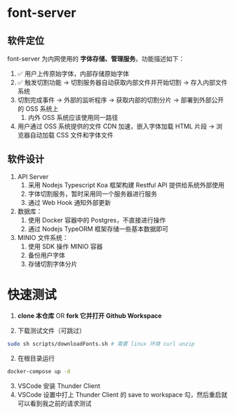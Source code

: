 # font-server

## 软件定位

font-server 为内网使用的 **字体存储、管理服务**。功能描述如下：

1. ✅ 用户上传原始字体，内部存储原始字体
2. ✅ 触发切割功能 -> 切割服务器自动获取内部文件并开始切割 -> 存入内部文件系统
3. 切割完成事件 -> 外部的监听程序 -> 获取内部的切割分片 -> 部署到外部公开的 OSS 系统上
    1. 内外 OSS 系统应该使用同一路径
4. 用户通过 OSS 系统提供的文件 CDN 加速，嵌入字体加载 HTML 片段 -> 浏览器自动加载 CSS 文件和字体文件

## 软件设计

1. API Server
    1. 采用 Nodejs Typescript Koa 框架构建 Restful API 提供给系统外部使用
    2. 字体切割服务，暂时采用同一个服务器进行服务
    3. 通过 Web Hook 通知外部更新
2. 数据库：
    1. 使用 Docker 容器中的 Postgres，不直接进行操作
    2. 通过 Nodejs TypeORM 框架存储一些基本数据即可
3. MINIO 文件系统：
    1. 使用 SDK 操作 MINIO 容器
    2. 备份用户字体
    3. 存储切割字体分片

# 快速测试

1. **clone 本仓库** OR **fork 它并打开 Github Workspace**

2. 下载测试文件（可跳过）

```bash
sudo sh scripts/downloadFonts.sh # 需要 linux 环境 curl unzip
```

2. 在根目录运行

```sh
docker-compose up -d
```

3. VSCode 安装 Thunder Client
4. VSCode 设置中打上 Thunder Client 的 save to workspace 勾，然后重启就可以看到我之前的请求测试
